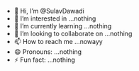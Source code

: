 - 👋 Hi, I’m @SulavDawadi
- 👀 I’m interested in ...nothing
- 🌱 I’m currently learning ...nothing
- 💞️ I’m looking to collaborate on ...nothing
- 📫 How to reach me ...nowayy
- 😄 Pronouns: ...nothing
- ⚡ Fun fact: ...nothing

<!---
SulavDawadi/SulavDawadi is a ✨ special ✨ repository because its `README.md` (this file) appears on your GitHub profile.
You can click the Preview link to take a look at your changes.
--->
